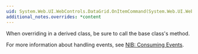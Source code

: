 ```yaml
---
uid: System.Web.UI.WebControls.DataGrid.OnItemCommand(System.Web.UI.WebControls.DataGridCommandEventArgs)
additional_notes.overrides: *content
---
```


<p>When overriding <xref href="System.Web.UI.WebControls.DataGrid.OnItemCommand(System.Web.UI.WebControls.DataGridCommandEventArgs)"></xref> in a derived class, be sure to call the base class's <xref href="System.Web.UI.WebControls.DataGrid.OnItemCommand(System.Web.UI.WebControls.DataGridCommandEventArgs)"></xref> method.  
  
 For more information about handling events, see [NIB: Consuming Events](http://msdn.microsoft.com/en-us/01e4f1bc-e55e-413f-98c7-6588493e5f67).</p>



